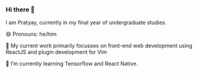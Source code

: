 ### Hi there 👋

I am Pratyay, currently in my final year of undergraduate studies.
  
😄 Pronouns: he/him
    
🔭 My current work primarily focusses on front-end web development using ReactJS and plugin development for Vim
    
🌱 I’m currently learning Tensorflow and React Native.

<!--

Here are some ideas to get you started:

- 🔭 I’m currently working on ...
- 🌱 I’m currently learning ...
- 👯 I’m looking to collaborate on ...
- 🤔 I’m looking for help with ...
- 💬 Ask me about ...
- 📫 How to reach me: ...
- 😄 Pronouns: ...
- ⚡ Fun fact: ...
-->
